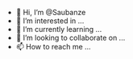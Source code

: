 - 👋 Hi, I’m @Saubanze
- 👀 I’m interested in ...
- 🌱 I’m currently learning ...
- 💞️ I’m looking to collaborate on ...
- 📫 How to reach me ...

<!---
Saubanze/Saubanze is a ✨ special ✨ repository because its `README.md` (this file) appears on your GitHub profile.
You can click the Preview link to take a look at your changes.
--->
